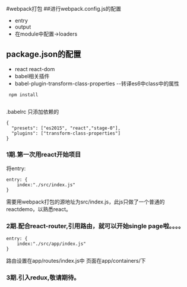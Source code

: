 #webpack打包
##进行webpack.config.js的配置
+ entry
+ output
+ 在module中配置->loaders
## package.json的配置
* react react-dom
* babel相关插件
* babel-plugin-transform-class-properties  --转译es6中class中的属性
```
 npm install
 
```
.babelrc 只添加依赖的
```
{
  "presets": ["es2015", "react","stage-0"],
  "plugins": ["transform-class-properties"]
}
```
### 1期.第一次用react开始项目
将entry:
```
entry: {
    index:"./src/index.js" 
}
```
需要用webpack打包的源地址为src/index.js，此js只做了一个普通的reactdemo，以熟悉react。
### 2期.配合react-router,引用路由，就可以开始single page啦。。。。
```
entry: {
    index:"./src/app/index.js" 
}
```
路由设置在app/routes/index.js中
页面在app/containers/下
### 3期.引入redux,敬请期待。

